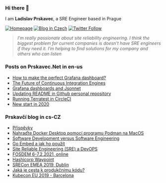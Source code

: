 ### Hi there 👋

I am **Ladislav Prskavec**, a SRE Engineer based in Prague

[![Homepage][web-image]](https://www.prskavec.net/)
[![Blog in Czech][web-image-2]](https://blog.prskavec.net/)
[![Twitter Follow][twitter-image]](https://twitter.com/abtris)

> *I’m really passionate about site reliability engineering. I think the biggest problem for current companies is doesn't have SRE engineers if they need it. I’m helping to find solutions for my company and others who can listen*



### Posts on Prskavec.Net in en-us
- [How to make the perfect Grafana dashboard?](https://www.prskavec.net/post/how-to-make-perfect-grafana-dashboard/)
- [The Future of Continuous Integration Engines](https://www.prskavec.net/post/the-future-of-continuous-integration-engines/)
- [Grafana dashboards and Jsonnet](https://www.prskavec.net/post/grafana-jsonnet/)
- [Updating README in Github personal repository](https://www.prskavec.net/post/github-personal-repo/)
- [Running Terratest in CircleCI](https://www.prskavec.net/post/terratest-circleci/)
- [New start in 2020](https://www.prskavec.net/post/getting-started/)



### Prskavčí blog in cs-CZ
- [Příspěvky](https://blog.prskavec.net/posts/)
- [Nahraďte Docker Desktop pomocí programu Podman na MacOS](https://blog.prskavec.net/blog/2021/09/nahra%C4%8Fte-docker-desktop-pomoc%C3%AD-programu-podman-na-macos/)
- [Software Development versus Software Engineering](https://blog.prskavec.net/blog/2021/06/software-development-versus-software-engineering/)
- [Go Embed a jak ho použít](https://blog.prskavec.net/blog/2021/04/go-embed-a-jak-ho-pou%C5%BE%C3%ADt/)
- [Site Reliable Engineering (SRE) a DevOPS](https://blog.prskavec.net/blog/2021/02/site-reliable-engineering-sre-a-devops/)
- [FOSDEM 6-7.2.2021, online](https://blog.prskavec.net/blog/2021/02/fosdem-6-7.2.2021-online/)
- [Hashicorp Waypoint](https://blog.prskavec.net/blog/2020/10/hashicorp-waypoint/)
- [SRECon EMEA 2019, Dublin](https://blog.prskavec.net/blog/2019/10/srecon-emea-2019-dublin/)
- [Jaká je cesta k produkčnímu kódu?](https://blog.prskavec.net/blog/2019/08/jak%C3%A1-je-cesta-k-produk%C4%8Dn%C3%ADmu-k%C3%B3du/)
- [Kubecon EU 2019 - Barcelona](https://blog.prskavec.net/blog/2019/05/kubecon-eu-2019-barcelona/)



[web-image]: https://img.shields.io/badge/%20-www.prskavec.net-ba7ba9?style=flat-square&logo=safari&logoColor=white
[web-image-2]: https://img.shields.io/badge/%20-blog.prskavec.net-ba7ba9?style=flat-square&logo=safari&logoColor=white
[twitter-image]: https://img.shields.io/twitter/follow/abtris?style=social

